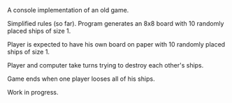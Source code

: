A console implementation of an old game.

Simplified rules (so far). Program generates an 8x8 board with 10 randomly placed ships of size 1.

Player is expected to have his own board on paper with 10 randomly placed ships of size 1.

Player and computer take turns trying to destroy each other's ships.

Game ends when one player looses all of his ships.

Work in progress.
